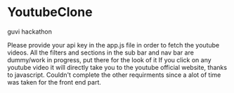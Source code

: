 # YoutubeClone
guvi hackathon


Please provide your api key in the app.js file in order to fetch the youtube videos.
All the filters and sections in the sub bar and nav bar are dummy/work in progress, put there for the look of it
If you click on any youtube video it will directly take you to the youtube official website, thanks to javascript.
Couldn't complete the other requirments since a alot of time was taken for the front end part.
